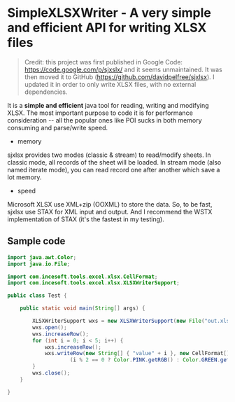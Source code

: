 SimpleXLSXWriter - A very simple and efficient API for writing XLSX files
=======================================

> Credit: this project was first published in Google Code: https://code.google.com/p/sjxslx/ and it seems unmaintained.  It was then moved it to GitHub (https://github.com/davidpelfree/sjxlsx). I updated it in order to only write XLSX files, with no external dependencies.

It is a **simple and efficient** java tool for reading, writing and modifying XLSX. The most important purpose to code it is for performance consideration -- all the popular ones like POI sucks in both memory consuming and parse/write speed.

- memory

sjxlsx provides two modes (classic & stream) to read/modify sheets. In classic mode, all records of the sheet will be loaded. In stream mode (also named iterate mode), you can read record one after another which save a lot memory.

- speed

Microsoft XLSX use XML+zip (OOXML) to store the data. So, to be fast, sjxlsx use STAX for XML input and output. And I recommend the WSTX implementation of STAX (it's the fastest in my testing).

Sample code
-----------
```java
import java.awt.Color;
import java.io.File;

import com.incesoft.tools.excel.xlsx.CellFormat;
import com.incesoft.tools.excel.xlsx.XLSXWriterSupport;

public class Test {

	public static void main(String[] args) {

		XLSXWriterSupport wxs = new XLSXWriterSupport(new File("out.xlsx"));
		wxs.open();
		wxs.increaseRow();
		for (int i = 0; i < 5; i++) {
			wxs.increaseRow();
			wxs.writeRow(new String[] { "value" + i }, new CellFormat[] { new CellFormat(
					(i % 2 == 0 ? Color.PINK.getRGB() : Color.GREEN.getRGB()), -1, 0) });
		}
		wxs.close();
	}

}
```
